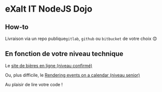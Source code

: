 # eXalt IT NodeJS Dojo

## How-to

Livraison via un repo publique`gitlab`, `github` ou `bitbucket` de votre choix 😊


## En fonction de votre niveau technique


Le [site de bières en ligne \(niveau confirmé\)](/react_beer_shop_online_confirmed)

Ou, plus difficile, le [Rendering events on a calendar \(niveau senior\)](/react_rendering_event_senior)


Au plaisir de lire votre code !

